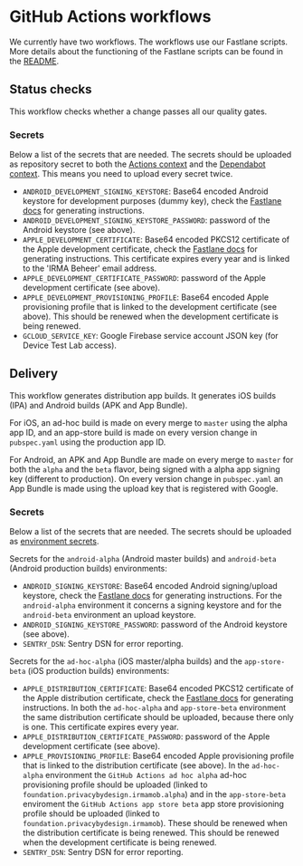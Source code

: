 # GitHub Actions workflows

We currently have two workflows. The workflows use our Fastlane scripts. More details about the functioning of the Fastlane
scripts can be found in the [README](../../fastlane/README.md).

## Status checks
This workflow checks whether a change passes all our quality gates.

### Secrets
Below a list of the secrets that are needed. The secrets should be uploaded as repository secret to both the
[Actions context](https://github.com/privacybydesign/irmamobile/settings/secrets/actions)
and the [Dependabot context](https://github.com/privacybydesign/irmamobile/settings/secrets/dependabot).
This means you need to upload every secret twice.

- `ANDROID_DEVELOPMENT_SIGNING_KEYSTORE`: Base64 encoded Android keystore for development purposes (dummy key), check the [Fastlane docs](../../fastlane/README.md#android-signingupload-keys) for generating instructions.
- `ANDROID_DEVELOPMENT_SIGNING_KEYSTORE_PASSWORD`: password of the Android keystore (see above).
- `APPLE_DEVELOPMENT_CERTIFICATE`: Base64 encoded PKCS12 certificate of the Apple development certificate, check the [Fastlane docs](../../fastlane/README.md#generating-new-certificates) for generating instructions. This certificate expires every year and is linked to the 'IRMA Beheer' email address.
- `APPLE_DEVELOPMENT_CERTIFICATE_PASSWORD`: password of the Apple development certificate (see above).
- `APPLE_DEVELOPMENT_PROVISIONING_PROFILE`: Base64 encoded Apple provisioning profile that is linked to the development certificate (see above). This should be renewed when the development certificate is being renewed.
- `GCLOUD_SERVICE_KEY`: Google Firebase service account JSON key (for Device Test Lab access).

## Delivery
This workflow generates distribution app builds. It generates iOS builds (IPA) and Android builds (APK and App Bundle).

For iOS, an ad-hoc build is made on every merge to `master` using the alpha app ID, and an app-store build is made on every
version change in `pubspec.yaml` using the production app ID.

For Android, an APK and App Bundle are made on every merge to `master` for both the `alpha` and the `beta` flavor, being signed
with a alpha app signing key (different to production). On every version change in `pubspec.yaml` an App Bundle
is made using the upload key that is registered with Google.

### Secrets
Below a list of the secrets that are needed. The secrets should be uploaded as [environment secrets](https://github.com/privacybydesign/irmamobile/settings/environments).

Secrets for the `android-alpha` (Android master builds) and `android-beta` (Android production builds) environments:

- `ANDROID_SIGNING_KEYSTORE`: Base64 encoded Android signing/upload keystore, check the [Fastlane docs](../../fastlane/README.md#android-signingupload-keys) for generating instructions. For the `android-alpha` environment it concerns a signing keystore and for the `android-beta` environment an upload keystore.
- `ANDROID_SIGNING_KEYSTORE_PASSWORD`: password of the Android keystore (see above).
- `SENTRY_DSN`: Sentry DSN for error reporting.

Secrets for the `ad-hoc-alpha` (iOS master/alpha builds) and the `app-store-beta` (iOS production builds) environments:

- `APPLE_DISTRIBUTION_CERTIFICATE`: Base64 encoded PKCS12 certificate of the Apple distribution certificate, check the [Fastlane docs](../../fastlane/README.md#generating-new-certificates) for generating instructions. In both the `ad-hoc-alpha` and `app-store-beta` environment the same distribution certificate
should be uploaded, because there only is one. This certificate expires every year.
- `APPLE_DISTRIBUTION_CERTIFICATE_PASSWORD`: password of the Apple development certificate (see above).
- `APPLE_PROVISIONING_PROFILE`: Base64 encoded Apple provisioning profile that is linked to the distribution certificate (see above). In the `ad-hoc-alpha` environment the `GitHub Actions ad hoc alpha` ad-hoc provisioning profile should be uploaded (linked to `foundation.privacybydesign.irmamob.alpha`) and in the `app-store-beta` enviroment the `GitHub Actions app store beta` app store provisioning profile should be uploaded (linked to `foundation.privacybydesign.irmamob`). These should be renewed when the distribution certificate is being renewed.
This should be renewed when the development certificate is being renewed.
- `SENTRY_DSN`: Sentry DSN for error reporting.
